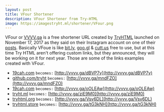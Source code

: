 ```yaml
---
layout: post
title: VFour Shortener
description: VFour Shortener from Try-HTML
image: https://imagestryht.ml/shortener/VFour.png
---
```


VFour or [VVVV.ga](https://vvvv.ga) is a free shortener URL created by [TryHTML](https://tryhtml.org) launched on November 17, 2017 as they said on their Instagram account on one of their [posts](https://www.instagram.com/p/BblYfYyFb9g/?taken-by=tryhtml). Basically VFoue is like [bit.ly](https://bit.ly), [goo.gl](https://goo.gl/) & [cutt.us](http://cutt.us) free to use, but at this time Try HTML aren't offering custom links, but they announced, they will be working on it for next year. Those are some of the links examples created with VFour.

* [19cah.com](https://19cah.com) `becomes:` [http://vvvv.ga/dBVP7v](http://vvvv.ga/dBVP7v)
* [github.com/tryht](https://github.com/tryht) `becomes:` [http://vvvv.ga/mndFZO](http://vvvv.ga/mndFZO)
* [19cah.com](https://19cah.com) `becomes:` [http://vvvv.ga/oOLEAw](http://vvvv.ga/oOLEAw)
* [tryht.ml](https://tryht.ml) `becomes:` [http://vvvv.ga/ziE9M0](http://vvvv.ga/ziE9M0)
* [tryhtml.org](https://tryhtml.org) `becomes:` [http://vvvv.ga/Vsv6DL](http://vvvv.ga/Vsv6DL)
* [tryhtml.store](https://tryhtml.store) `becomes:` [http://vvvv.ga/tG3kNH](http://vvvv.ga/tG3kNH)
